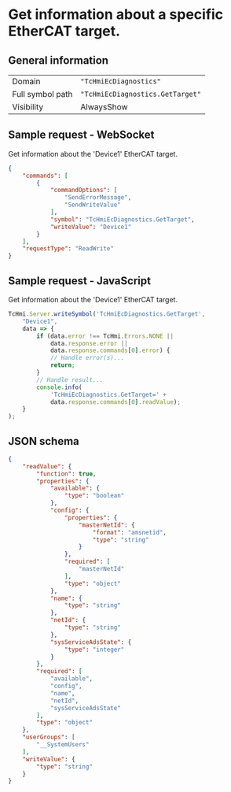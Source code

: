 # Get information about a specific EtherCAT target.

## General information

|  |  |
| - | - |
| Domain | `"TcHmiEcDiagnostics"` |
| Full symbol path | `"TcHmiEcDiagnostics.GetTarget"` |
| Visibility | AlwaysShow |

## Sample request - WebSocket

Get information about the 'Device1' EtherCAT target.
```json
{
    "commands": [
        {
            "commandOptions": [
                "SendErrorMessage",
                "SendWriteValue"
            ],
            "symbol": "TcHmiEcDiagnostics.GetTarget",
            "writeValue": "Device1"
        }
    ],
    "requestType": "ReadWrite"
}
```

## Sample request - JavaScript

Get information about the 'Device1' EtherCAT target.
```javascript
TcHmi.Server.writeSymbol('TcHmiEcDiagnostics.GetTarget',
    "Device1",
    data => {
        if (data.error !== TcHmi.Errors.NONE ||
            data.response.error ||
            data.response.commands[0].error) {
            // Handle error(s)...
            return;
        }
        // Handle result...
        console.info(
            'TcHmiEcDiagnostics.GetTarget=' +
            data.response.commands[0].readValue);
    }
);
```

## JSON schema

```json
{
    "readValue": {
        "function": true,
        "properties": {
            "available": {
                "type": "boolean"
            },
            "config": {
                "properties": {
                    "masterNetId": {
                        "format": "amsnetid",
                        "type": "string"
                    }
                },
                "required": [
                    "masterNetId"
                ],
                "type": "object"
            },
            "name": {
                "type": "string"
            },
            "netId": {
                "type": "string"
            },
            "sysServiceAdsState": {
                "type": "integer"
            }
        },
        "required": [
            "available",
            "config",
            "name",
            "netId",
            "sysServiceAdsState"
        ],
        "type": "object"
    },
    "userGroups": [
        "__SystemUsers"
    ],
    "writeValue": {
        "type": "string"
    }
}
```
